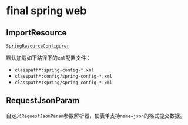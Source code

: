# final spring web

## ImportResource
[`SpringResourceConfigurer`](src/main/java/org/finalframework/web/configurer/SpringResourceConfigurer.java)

默认加载如下路径下的`xml`配置文件：

* `classpath*:spring-config-*.xml`
* `classpath*:config/spring-config-*.xml`
* `classpath*:spring/spring-config-*.xml`

## RequestJsonParam

自定义`RequestJsonParam`参数解析器，使表单支持`name=json`的格式提交数据。

